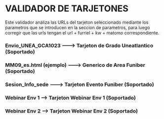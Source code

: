 # VALIDADOR DE TARJETONES

Este validador analiza las URLs del tarjeton seleccionado mediante los parametros que se introducen en la seccion de parametros,
para luego corregir que las urls tengan el url + furriel + kw + matomo correspondiente.

### Envio_UNEA_GCA1023 ---> Tarjeton de Grado Uneatlantico (Soportado)
### MM09_es.html (ejemplo) ---> Generico de Area Funiber (Soportado)
### Sesion_Info_sede ---> Tarjeton Evento Funiber (Soportado)
### Webinar Env 1 --> Tarjeton Webinar Env 1 (Soportado)
### Webinar Env 2 --> Tarjeton Webinar Env 2 (Soportado)
